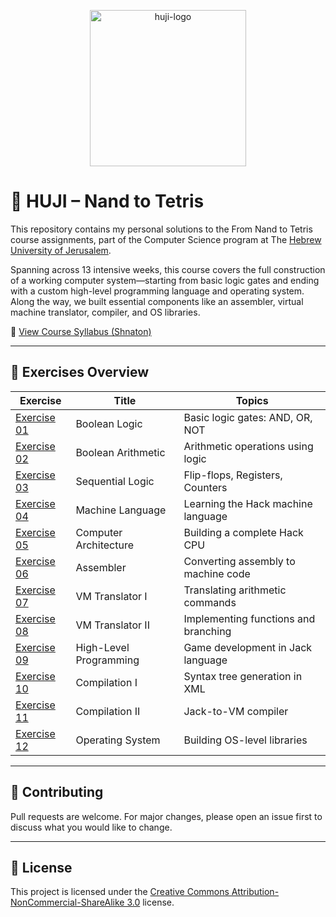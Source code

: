 <p align="center">
  <img src="https://upload.wikimedia.org/wikipedia/commons/thumb/4/4d/Hebrew_University_Logo.svg/1200px-Hebrew_University_Logo.svg.png" alt="huji-logo" height="250px">
</p>

# 📘 HUJI – Nand to Tetris

This repository contains my personal solutions to the From Nand to Tetris course assignments, part of the Computer Science program at The [Hebrew University of Jerusalem](https://new.huji.ac.il/).

Spanning across 13 intensive weeks, this course covers the full construction of a working computer system—starting from basic logic gates and ending with a custom high-level programming language and operating system. Along the way, we built essential components like an assembler, virtual machine translator, compiler, and OS libraries.

🔗 [View Course Syllabus (Shnaton)](https://shnaton.huji.ac.il/index.php/NewSyl/67925/2/2024/)


---

## 📂 Exercises Overview

| Exercise                       | Title                  | Topics                               |
| ------------------------------ | ---------------------- | ------------------------------------ |
| [Exercise 01](./Exercise%2001) | Boolean Logic          | Basic logic gates: AND, OR, NOT      |
| [Exercise 02](./Exercise%2002) | Boolean Arithmetic     | Arithmetic operations using logic    |
| [Exercise 03](./Exercise%2003) | Sequential Logic       | Flip-flops, Registers, Counters      |
| [Exercise 04](./Exercise%2004) | Machine Language       | Learning the Hack machine language   |
| [Exercise 05](./Exercise%2005) | Computer Architecture  | Building a complete Hack CPU         |
| [Exercise 06](./Exercise%2006) | Assembler              | Converting assembly to machine code  |
| [Exercise 07](./Exercise%2007) | VM Translator I        | Translating arithmetic commands      |
| [Exercise 08](./Exercise%2008) | VM Translator II       | Implementing functions and branching |
| [Exercise 09](./Exercise%2009) | High-Level Programming | Game development in Jack language    |
| [Exercise 10](./Exercise%2010) | Compilation I          | Syntax tree generation in XML        |
| [Exercise 11](./Exercise%2011) | Compilation II         | Jack-to-VM compiler                  |
| [Exercise 12](./Exercise%2012) | Operating System       | Building OS-level libraries          |

---


## 🤝 Contributing

Pull requests are welcome. For major changes, please open an issue first to discuss what you would like to change.

---

## 📄 License

This project is licensed under the [Creative Commons Attribution-NonCommercial-ShareAlike 3.0](https://creativecommons.org/licenses/by-nc-sa/3.0/) license.


